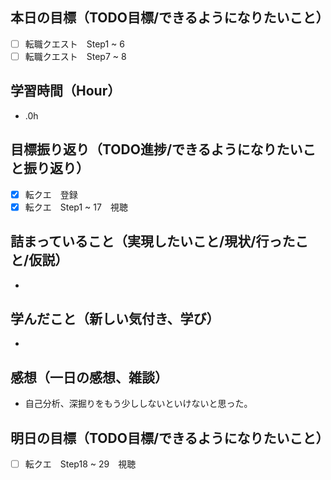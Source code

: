 ## 本日の目標（TODO目標/できるようになりたいこと）
- [ ] 転職クエスト　Step1 ~ 6
- [ ] 転職クエスト　Step7 ~ 8
　
## 学習時間（Hour）
- .0h

## 目標振り返り（TODO進捗/できるようになりたいこと振り返り）
- [x] 転クエ　登録
- [x] 転クエ　Step1 ~ 17　視聴

##  詰まっていること（実現したいこと/現状/行ったこと/仮説）
-

## 学んだこと（新しい気付き、学び）
-

## 感想（一日の感想、雑談）
- 自己分析、深掘りをもう少ししないといけないと思った。

## 明日の目標（TODO目標/できるようになりたいこと）
- [ ] 転クエ　Step18 ~ 29　視聴
